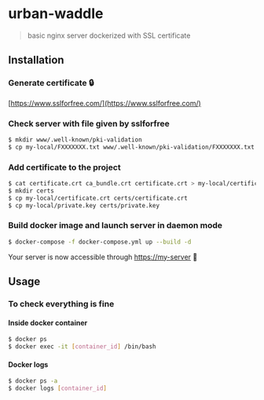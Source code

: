 # urban-waddle
> basic nginx server dockerized with SSL certificate 

## Installation

### Generate certificate :lock:
[https://www.sslforfree.com/](https://www.sslforfree.com/)

### Check server with file given by sslforfree

```bash
$ mkdir www/.well-known/pki-validation
$ cp my-local/FXXXXXXX.txt www/.well-known/pki-validation/FXXXXXXX.txt
```

### Add certificate to the project
```bash
$ cat certificate.crt ca_bundle.crt certificate.crt > my-local/certificate.crt
$ mkdir certs
$ cp my-local/certificate.crt certs/certificate.crt
$ cp my-local/private.key certs/private.key
```

### Build docker image and launch server in daemon mode

```bash
$ docker-compose -f docker-compose.yml up --build -d
```

Your server is now accessible through [https://my-server](https://my-server) :rocket:

## Usage 

### To check everything is fine

#### Inside docker container
```bash
$ docker ps 
$ docker exec -it [container_id] /bin/bash
```

#### Docker logs
```bash
$ docker ps -a
$ docker logs [container_id]
```

